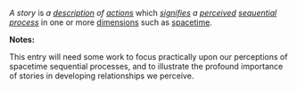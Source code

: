 *A story* is *a [description](https://github.com/gcassel/Modular-Organization-Terminology/blob/master/terms/describe.md) of [actions](https://github.com/gcassel/Modular-Organization-Terminology/blob/master/terms/action.md)* which *[signifies](https://github.com/gcassel/Modular-Organization-Terminology/blob/master/terms/sign.md) a [perceived](https://github.com/gcassel/Modular-Organization-Terminology/blob/master/terms/perceive.md) [sequential process](https://github.com/gcassel/Modular-Organization-Terminology/blob/master/compound-terms/sequential-process.md)* in one or more [dimensions](https://github.com/gcassel/Modular-Organization-Terminology/blob/master/terms/dimension.md) such as [spacetime](https://github.com/gcassel/Modular-Organization-Terminology/blob/master/compound-terms/spacetime.md).

**Notes:**  

This entry will need some work to focus practically upon our perceptions of spacetime sequential processes, and to illustrate the profound importance of stories in developing relationships we perceive.

